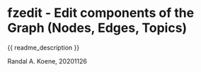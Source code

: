 # fzedit - Edit components of the Graph (Nodes, Edges, Topics)

{{ readme_description }}

Randal A. Koene, 20201126
